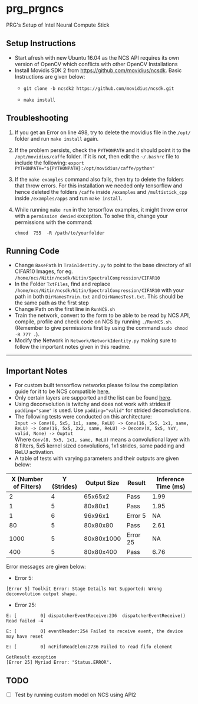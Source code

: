 # prg_prgncs
PRG's Setup of Intel Neural Compute Stick

## Setup Instructions
- Start afresh with new Ubuntu 16.04 as the NCS API requires its own version of OpenCV which conflicts with other OpenCV Installations
- Install Movidis SDK 2 from https://github.com/movidius/ncsdk. Basic Instructions are given below:
  - ```
    git clone -b ncsdk2 https://github.com/movidius/ncsdk.git
    ```
  - ```
    make install
    ```

## Troubleshooting

   1. If you get an Error on line 498, try to delete the movidius file in the `/opt/` folder and run `make install` again.

   2. If the problem persists, check the `PYTHONPATH` and it should point it to the `/opt/movidius/caffe` folder. If it is not, then edit the `~/.bashrc` file to include the following:
   `export PYTHONPATH="${PYTHONPATH}:/opt/movidius/caffe/python"`

   3. If the `make examples` command also fails, then try to delete the folders that throw errors. For this installation we needed only tensorflow and hence deleted the folders `/caffe` inside `/examples` and `/multistick_cpp` inside `/examples/apps` and run `make install`.
   
   
   4. While running `make run` in the tensorflow examples, it might throw error with a `permission denied` exception. To solve this, change your permissions with the command:

      `chmod  755  -R /path/to/yourfolder`

## Running Code
- Change `BasePath` in `TrainIdentity.py` to point to the base directory of all CIFAR10 Images, for eg. `/home/ncs/Nitin/ncsdk/Nitin/SpectralCompression/CIFAR10`
- In the Folder `TxtFiles`, find and replace `/home/ncs/Nitin/ncsdk/Nitin/SpectralCompression/CIFAR10` with your path in both `DirNamesTrain.txt` and `DirNamesTest.txt`. This should be the same path as the first step
- Change Path on the first line in `RunNCS.sh`
- Train the network, convert to the form to be able to be read by NCS API, compile, profile and check code on NCS by running `./RunNCS.sh`. (Remember to give permissions first by using the command `sudo chmod -R 777 .`).
- Modify the Network in `Network/NetworkIdentity.py` making sure to follow the important notes given in this readme.
--------------------------------------------------------------------------------
## Important Notes

- For custom built tensorflow networks please follow the compilation guide for it to be NCS compatible [here.](https://movidius.github.io/ncsdk/tf_compile_guidance.html)
- Only certain layers are supported and the list can be found [here](https://github.com/movidius/ncsdk/releases).
- Using deconvolution is twitchy and does not work with strides if `padding="same"` is used. Use `padding="valid"` for strided deconvolutions.
- The following tests were conducted on this architecture: <br> 
`Input -> Conv(8, 5x5, 1x1, same, ReLU) -> Conv(16, 5x5, 1x1, same, ReLU) -> Conv(16, 5x5, 2x2, same, ReLU) -> Deconv(X, 5x5, YxY, valid, None) -> Ouptut` <br> Where `Conv(8, 5x5, 1x1, same, ReLU)` means  a convolutional layer with 8 filters, 5x5 kernel sized convolutions, 1x1 strides, same padding and ReLU activation.
- A table of tests with varying parameters and their outputs are given below: <br>

| X (Number of Filters) | Y (Strides)  | Output Size | Result | Inference Time (ms) |
| ---- | ---- | ---- | ---- | ---- | 
| 2 | 4 | 65x65x2 | Pass | 1.99 |
| 1 | 5 | 80x80x1 | Pass | 1.95 |
| 1 | 6 | 96x96x1 | Error 5 | NA |
| 80 | 5 | 80x80x80 | Pass | 2.61 |
| 1000 | 5 | 80x80x1000 | Error 25 | NA |
| 400 | 5 | 80x80x400 | Pass | 6.76 |

Error messages are given below: <br>
- Error 5: 
```
[Error 5] Toolkit Error: Stage Details Not Supported: Wrong deconvolution output shape.
```

- Error 25: 
```
E: [         0] dispatcherEventReceive:236	dispatcherEventReceive() Read failed -4

E: [         0] eventReader:254	Failed to receive event, the device may have reset

E: [         0] ncFifoReadElem:2736	Failed to read fifo element

GetResult exception
[Error 25] Myriad Error: "Status.ERROR".
```

## TODO
- [ ] Test by running custom model on NCS using API2
